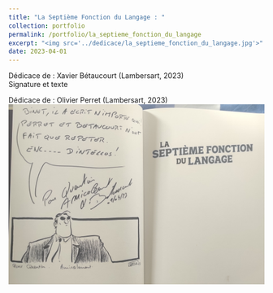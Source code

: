 ```yaml
---
title: "La Septième Fonction du Langage : "
collection: portfolio
permalink: /portfolio/la_septieme_fonction_du_langage
excerpt: "<img src='../dedicace/la_septieme_fonction_du_langage.jpg'>"
date: 2023-04-01
---
```


Dédicace de : Xavier Bétaucourt (Lambersart, 2023)<br>Signature et texte

Dédicace de : Olivier Perret (Lambersart, 2023)
<img src='../dedicace/la_septieme_fonction_du_langage.jpg'>